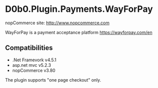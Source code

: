 # D0b0.Plugin.Payments.WayForPay

nopCommerce site: http://www.nopcommerce.com

WayForPay is a payment acceptance platform https://wayforpay.com/en

## Compatibilities

* .Net Framevork v4.5.1
* asp.net mvc v5.2.3
* nopCommerce v3.80

The plugin supports "one page checkout" only.